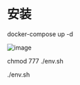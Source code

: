 # 安装

docker-compose up -d

![image](https://user-images.githubusercontent.com/46085895/167756918-a7a2e2e5-a2e9-4e80-adf5-bb9e6cc94d1e.png)

chmod 777 ./env.sh

./env.sh


